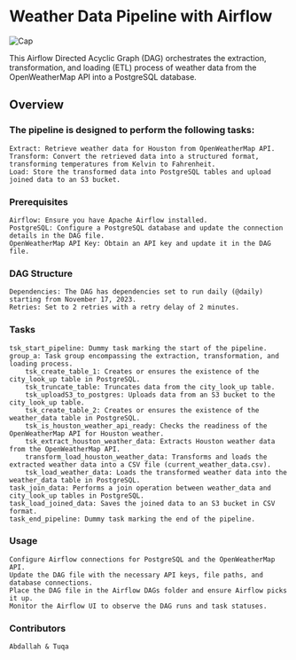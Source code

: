 # Weather Data Pipeline with Airflow
![Cap](https://github.com/AbdallahAmr3398/openweather_airflow_project/assets/141870604/d58dac9c-be4f-470d-8682-4579486f3a23)


This Airflow Directed Acyclic Graph (DAG) orchestrates the extraction, transformation, and loading (ETL) process of weather data from the OpenWeatherMap API into a PostgreSQL database.

## Overview

### The pipeline is designed to perform the following tasks:
    Extract: Retrieve weather data for Houston from OpenWeatherMap API.
    Transform: Convert the retrieved data into a structured format, transforming temperatures from Kelvin to Fahrenheit.
    Load: Store the transformed data into PostgreSQL tables and upload joined data to an S3 bucket.
### Prerequisites
    Airflow: Ensure you have Apache Airflow installed.
    PostgreSQL: Configure a PostgreSQL database and update the connection details in the DAG file.
    OpenWeatherMap API Key: Obtain an API key and update it in the DAG file.
### DAG Structure
    Dependencies: The DAG has dependencies set to run daily (@daily) starting from November 17, 2023.
    Retries: Set to 2 retries with a retry delay of 2 minutes.
### Tasks
    tsk_start_pipeline: Dummy task marking the start of the pipeline.
    group_a: Task group encompassing the extraction, transformation, and loading process.
        tsk_create_table_1: Creates or ensures the existence of the city_look_up table in PostgreSQL.
        tsk_truncate_table: Truncates data from the city_look_up table.
        tsk_uploadS3_to_postgres: Uploads data from an S3 bucket to the city_look_up table.
        tsk_create_table_2: Creates or ensures the existence of the weather_data table in PostgreSQL.
        tsk_is_houston_weather_api_ready: Checks the readiness of the OpenWeatherMap API for Houston weather.
        tsk_extract_houston_weather_data: Extracts Houston weather data from the OpenWeatherMap API.
        transform_load_houston_weather_data: Transforms and loads the extracted weather data into a CSV file (current_weather_data.csv).
        tsk_load_weather_data: Loads the transformed weather data into the weather_data table in PostgreSQL.
    task_join_data: Performs a join operation between weather_data and city_look_up tables in PostgreSQL.
    task_load_joined_data: Saves the joined data to an S3 bucket in CSV format.
    task_end_pipeline: Dummy task marking the end of the pipeline.
### Usage
    Configure Airflow connections for PostgreSQL and the OpenWeatherMap API.
    Update the DAG file with the necessary API keys, file paths, and database connections.
    Place the DAG file in the Airflow DAGs folder and ensure Airflow picks it up.
    Monitor the Airflow UI to observe the DAG runs and task statuses.
### Contributors
    Abdallah & Tuqa


